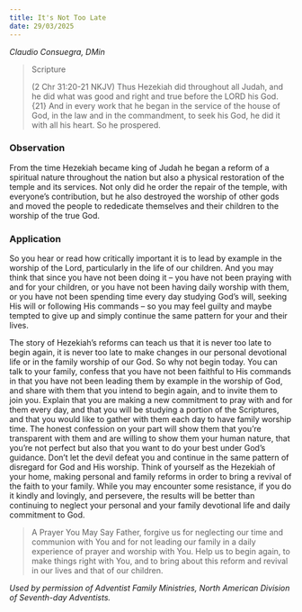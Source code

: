 ```yaml
---
title: It's Not Too Late
date: 29/03/2025
---
```


_Claudio Consuegra, DMin_

> <p>Scripture</p>
> (2 Chr 31:20-21 NKJV) Thus Hezekiah did throughout all Judah, and he did what was good and right and true before the LORD his God. {21} And in every work that he began in the service of the house of God, in the law and in the commandment, to seek his God, he did it with all his heart. So he prospered.

### Observation

From the time Hezekiah became king of Judah he began a reform of a spiritual nature throughout the nation but also a physical restoration of the temple and its services. Not only did he order the repair of the temple, with everyone’s contribution, but he also destroyed the worship of other gods and moved the people to rededicate themselves and their children to the worship of the true God.

### Application

So you hear or read how critically important it is to lead by example in the worship of the Lord, particularly in the life of our children. And you may think that since you have not been doing it – you have not been praying with and for your children, or you have not been having daily worship with them, or you have not been spending time every day studying God’s will, seeking His will or following His commands – so you may feel guilty and maybe tempted to give up and simply continue the same pattern for your and their lives.

The story of Hezekiah’s reforms can teach us that it is never too late to begin again, it is never too late to make changes in our personal devotional life or in the family worship of our God. So why not begin today. You can talk to your family, confess that you have not been faithful to His commands in that you have not been leading them by example in the worship of God, and share with them that you intend to begin again, and to invite them to join you. Explain that you are making a new commitment to pray with and for them every day, and that you will be studying a portion of the Scriptures, and that you would like to gather with them each day to have family worship time. The honest confession on your part will show them that you’re transparent with them and are willing to show them your human nature, that you’re not perfect but also that you want to do your best under God’s guidance. Don’t let the devil defeat you and continue in the same pattern of disregard for God and His worship. Think of yourself as the Hezekiah of your home, making personal and family reforms in order to bring a revival of the faith to your family. While you may encounter some resistance, if you do it kindly and lovingly, and persevere, the results will be better than continuing to neglect your personal and your family devotional life and daily commitment to God.

> <callout>A Prayer You May Say</callout>
> Father, forgive us for neglecting our time and communion with You and for not leading our family in a daily experience of prayer and worship with You. Help us to begin again, to make things right with You, and to bring about this reform and revival in our lives and that of our children.

_Used by permission of Adventist Family Ministries, North American Division of Seventh-day Adventists._